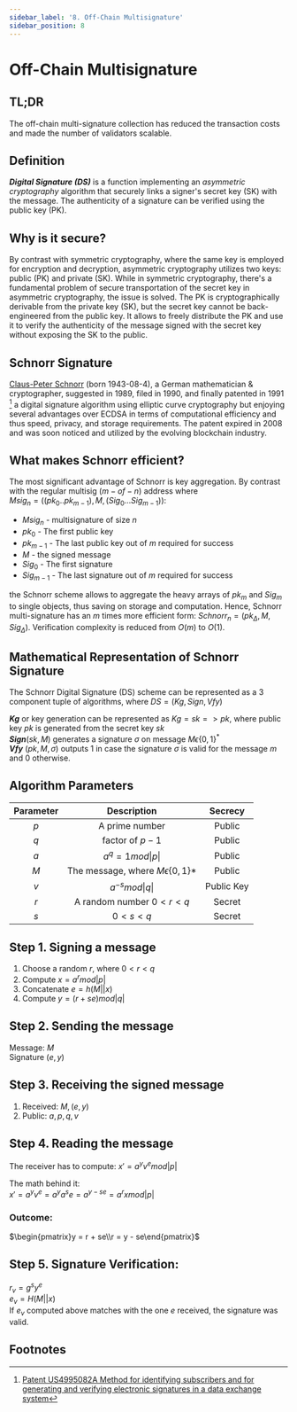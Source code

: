 ```yaml
---
sidebar_label: '8. Off-Chain Multisignature'
sidebar_position: 8
---
```


# Off-Chain Multisignature

## TL;DR
The off-chain multi-signature collection has reduced the transaction costs and made the number of validators scalable.

## Definition
***Digital Signature (DS)*** is a function implementing an *asymmetric cryptography* algorithm that securely links a signer's secret key (SK) with the message. The authenticity of a signature can be verified using the public key (PK).

## Why is it secure?
By contrast with symmetric cryptography, where the same key is employed for encryption and decryption, asymmetric cryptography utilizes two keys: public (PK) and private (SK). While in symmetric cryptography, there's a fundamental problem of secure transportation of the secret key in asymmetric cryptography, the issue is solved. The PK is cryptographically derivable from the private key (SK), but the secret key cannot be back-engineered from the public key. It allows to freely distribute the PK and use it to verify the authenticity of the message signed with the secret key without exposing the SK to the public.

## Schnorr Signature
[Claus-Peter Schnorr](https://en.wikipedia.org/wiki/Claus_P._Schnorr) (born 1943-08-4), a German mathematician & cryptographer, suggested in 1989, filed in 1990, and finally patented in 1991 [^1] a digital signature algorithm using elliptic curve cryptography but enjoying several advantages over ECDSA in terms of computational efficiency and thus speed, privacy, and storage requirements. The patent expired in 2008 and was soon noticed and utilized by the evolving blockchain industry.

## What makes Schnorr efficient?
The most significant advantage of Schnorr is key aggregation. By contrast with the regular multisig $(m-of-n)$ address where<br/> $Msig_{n} = ((pk_0..pk_{m-1}),M, (Sig_0...Sig_{m-1}))$:
- $Msig_{n}$ - multisignature of size $n$
- $pk_0$ - The first public key
- $pk_{m-1}$ - The last public key out of $m$ required for success
- $M$ - the signed message
- $Sig_0$ - The first signature
- $Sig_{m-1}$ - The last signature  out of $m$ required for success

the Schnorr scheme allows to aggregate the heavy arrays of $pk_m$ and $Sig_m$ to single objects, thus saving on storage and computation. Hence, Schnorr multi-signature has an $m$ times more efficient form: $Schnorr_{n} = (pk_\Delta,M, Sig_\Delta)$. Verification complexity is reduced from $O(m)$ to $O(1)$.


## Mathematical Representation of Schnorr Signature

The Schnorr Digital Signature (DS) scheme can be represented as a 3 component tuple of algorithms, where $DS = (Kg, Sign, Vfy)$<br/>

***$Kg$*** or key generation can be represented as $Kg = sk => pk$, where public key $pk$ is generated from the secret key $sk$<br/>
***$Sign$***$(sk,M)$ generates a signature $\sigma$ on message $M\epsilon\{0,1\}^*$<br/>
***$Vfy$*** $(pk, M, \sigma)$ outputs 1 in case the signature $\sigma$ is valid for the message $m$ and 0 otherwise.


## Algorithm Parameters

|Parameter|Description|Secrecy|
|:-:|:-:|:-:|
|$p$| A prime number|Public|
|$q$| factor of $p-1$|Public|
|$a$| $a^q = 1 mod \|p\|$|Public|
|$M$| The message, where $M \epsilon \{0,1\}*$| Public|
|$v$| $a^{-s} mod \|q\|$|Public Key|
|$r$| A random number $0 < r < q$| Secret |
|$s$| $0 < s < q$| Secret|


## Step 1. Signing a message

1. Choose a random $r$, where $0 < r < q$
2. Compute $x = a^r mod |p|$
3. Concatenate $e = h(M || x)$
4. Compute $y = (r + se) mod |q|$

## Step 2. Sending the message

Message: $M$<br/>
Signature $(e, y)$<br/>

## Step 3. Receiving the signed message

1. Received: $M, (e,y)$
2. Public: $a, p, q, v$

## Step 4. Reading the message

The receiver has to compute: $x' = a^y  v^e mod |p|$<br/>

The math behind it:<br/>
$x' = a^y v^e = a^ya^se = a^{y-se} = a^r x mod |p|$<br/>
### Outcome:
$\begin{pmatrix}y = r + se\\r = y - se\end{pmatrix}$<br/>

## Step 5. Signature Verification:
$r_v = g^sy^e$<br/>
$e_v = H(M || x)$<br/>
If $e_v$ computed above matches with the one $e$ received, the signature was valid.

## Footnotes

[^1]: [Patent US4995082A Method for identifying subscribers and for generating and verifying electronic signatures in a data exchange system](https://patents.google.com/patent/US4995082)